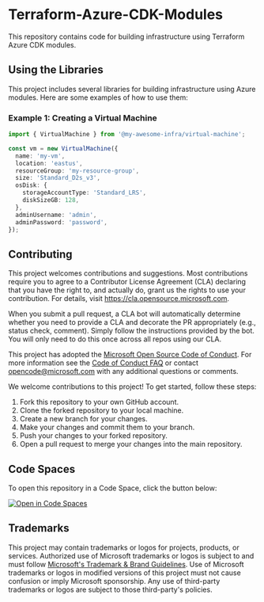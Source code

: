 # Terraform-Azure-CDK-Modules

This repository contains code for building infrastructure using Terraform Azure CDK modules.



## Using the Libraries

This project includes several libraries for building infrastructure using Azure modules. Here are some examples of how to use them:

### Example 1: Creating a Virtual Machine

```typescript
import { VirtualMachine } from '@my-awesome-infra/virtual-machine';

const vm = new VirtualMachine({
  name: 'my-vm',
  location: 'eastus',
  resourceGroup: 'my-resource-group',
  size: 'Standard_D2s_v3',
  osDisk: {
    storageAccountType: 'Standard_LRS',
    diskSizeGB: 128,
  },
  adminUsername: 'admin',
  adminPassword: 'password',
});
```

## Contributing

This project welcomes contributions and suggestions.  Most contributions require you to agree to a
Contributor License Agreement (CLA) declaring that you have the right to, and actually do, grant us
the rights to use your contribution. For details, visit https://cla.opensource.microsoft.com.

When you submit a pull request, a CLA bot will automatically determine whether you need to provide
a CLA and decorate the PR appropriately (e.g., status check, comment). Simply follow the instructions
provided by the bot. You will only need to do this once across all repos using our CLA.

This project has adopted the [Microsoft Open Source Code of Conduct](https://opensource.microsoft.com/codeofconduct/).
For more information see the [Code of Conduct FAQ](https://opensource.microsoft.com/codeofconduct/faq/) or
contact [opencode@microsoft.com](mailto:opencode@microsoft.com) with any additional questions or comments.

We welcome contributions to this project! To get started, follow these steps:

1. Fork this repository to your own GitHub account.
2. Clone the forked repository to your local machine.
3. Create a new branch for your changes.
4. Make your changes and commit them to your branch.
5. Push your changes to your forked repository.
6. Open a pull request to merge your changes into the main repository.


## Code Spaces

To open this repository in a Code Space, click the button below:

[![Open in Code Spaces](https://img.shields.io/badge/Open%20in%20Code%20Spaces-Terraform%20Azure%20CDK%20Modules%20Project-blue?logo=github)](https://github.com/microsoft/terraform-azure-cdk-modules/codespaces)

## Trademarks

This project may contain trademarks or logos for projects, products, or services. Authorized use of Microsoft 
trademarks or logos is subject to and must follow 
[Microsoft's Trademark & Brand Guidelines](https://www.microsoft.com/en-us/legal/intellectualproperty/trademarks/usage/general).
Use of Microsoft trademarks or logos in modified versions of this project must not cause confusion or imply Microsoft sponsorship.
Any use of third-party trademarks or logos are subject to those third-party's policies.

